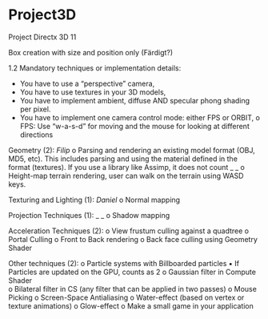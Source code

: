 # Project3D
Project Directx 3D 11

Box creation with size and position only (Färdigt?)

1.2 
Mandatory techniques or implementation details: 
- You have to use a “perspective” camera, 
- You have to use textures in your 3D models, 
- You have to implement ambient, diffuse AND specular phong shading per pixel. 
- You have to implement one camera control mode: either FPS or ORBIT, 
  o FPS: Use “w-a-s-d” for moving and the mouse for looking at different directions 
  
Geometry (2):
    _Filip_
  o Parsing and rendering an existing model format (OBJ, MD5, etc). This includes parsing and using the material defined in the           
    format (textures). If you use a library like Assimp, it does not count
    _     _
  o Height-map terrain rendering, user can walk on the terrain using WASD keys. 
  
Texturing and Lighting (1): 
    _Daniel_
  o Normal mapping
  
Projection Techniques (1):
    _      _
  o Shadow mapping 
  
Acceleration Techniques (2):
  o View frustum culling against a quadtree 
  o Portal Culling 
  o Front to Back rendering 
  o Back face culling using Geometry Shader
  
Other techniques (2):
  o Particle systems with Billboarded particles 
    ▪ If Particles are updated on the GPU, counts as 2 o Gaussian filter in Compute Shader  
  o Bilateral filter in CS (any filter that can be applied in two passes) 
  o Mouse Picking 
  o Screen-Space Antialiasing o Water-effect (based on vertex or texture animations) 
  o Glow-effect 
  o Make a small game in your application
